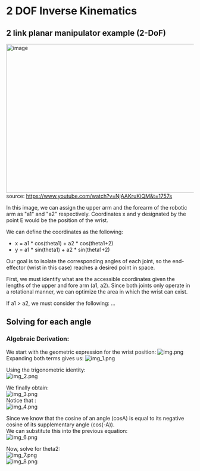 # 2 DOF Inverse Kinematics

## 2 link planar manipulator example (2-DoF)

<img width="666" height="400" alt="image" src="https://github.com/user-attachments/assets/4d727d28-2cc0-4901-99aa-b7a712daf959" /> <br>
source: https://www.youtube.com/watch?v=NjAAKruKiQM&t=1757s

In this image, we can assign the upper arm and the forearm of the robotic arm as "a1" and "a2" respectively. Coordinates x and y designated by the point E would be the position of the wrist.

We can define the coordinates as the following:
* x = a1 * cos(theta1) + a2 * cos(theta1+2)
* y = a1 * sin(theta1) + a2 * sin(theta1+2)

Our goal is to isolate the corresponding angles of each joint, so the end-effector (wrist in this case) reaches a desired point in space.

First, we must identify what are the accessible coordinates given the lengths of the upper and fore arm (a1, a2). Since both joints only operate in a rotational manner, we can optimize the area in which the wrist can exist.

If a1 > a2, we must consider the following:
...

## Solving for each angle

### Algebraic Derivation:

We start with the geometric expression for the wrist position:
![img.png](../image%20folder/img.png) <br>
Expanding both terms gives us:
![img_1.png](../image%20folder/img_1.png) <br>

Using the trigonometric identity: <br>
![img_2.png](../image%20folder/img_2.png) <br>

We finally obtain: <br>
![img_3.png](../image%20folder/img_3.png) <br>
Notice that : <br>
![img_4.png](../image%20folder/img_4.png) <br>

Since we know that the cosine of an angle (cosA) is equal to its negative cosine of its supplementary angle (cos(-A)). <br>
We can substitute this into the previous equation: <br>
![img_6.png](../image%20folder/img_6.png) <br>

Now, solve for theta2: <br>
![img_7.png](../image%20folder/img_7.png) <br>
![img_8.png](../image%20folder/img_8.png) <br>

